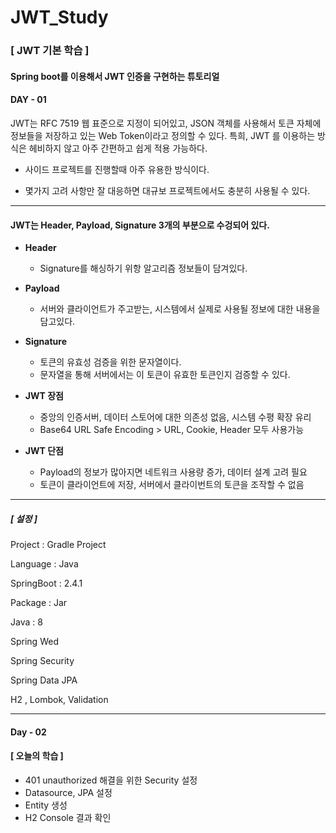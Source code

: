 # JWT_Study
###  [ JWT 기본 학습 ]

#### Spring boot를 이용해서 JWT 인증을 구현하는 튜토리얼



#### DAY - 01

JWT는 RFC 7519 웹 표준으로 지정이 되어있고, JSON 객체를 사용해서 토큰 자체에 정보들을 저장하고 있는 Web Token이라고 정의할 수 있다. 특희, JWT 를 이용하는 방식은 헤비하지 않고 아주 간편하고 쉽게 적용 가능하다.



- 사이드 프로젝트를 진행할때 아주 유용한 방식이다.

- 몇가지 고려 사항만 잘 대응하면 대규보 프로젝트에서도 충분히 사용될 수 있다.



----



#### JWT는 Header, Payload, Signature 3개의 부분으로 수겅되어 있다.



- **Header**
  - Signature를 해싱하기 위항 알고리즘 정보들이 담겨있다.

- **Payload**
  - 서버와 클라이언트가 주고받는, 시스템에서 실제로 사용될 정보에 대한 내용을 담고있다.

- **Signature**
  - 토큰의 유효성 검증을 위한 문자열이다.
  - 문자열을 통해 서버에서는 이 토큰이 유효한 토큰인지 검증할 수 있다.



- **JWT 장점**
  - 중앙의 인증서버, 데이터 스토어에 대한 의존성 없음, 시스템 수평 확장 유리
  - Base64 URL Safe Encoding > URL, Cookie, Header 모두 사용가능
- **JWT 단점**
  - Payload의 정보가 많아지면 네트워크 사용량 증가, 데이터 설계 고려 필요
  - 토큰이 클라이언트에 저장, 서버에서 클라이번트의 토큰을 조작할 수 없음



----

##### [ 설정 ]

Project : Gradle Project

Language : Java

SpringBoot : 2.4.1

Package : Jar

Java : 8

Spring Wed

Spring Security

Spring Data JPA

H2 , Lombok, Validation



---

#### Day - 02

#### [ 오늘의 학습 ]

- 401 unauthorized 해결을 위한 Security 설정
- Datasource, JPA 설정
- Entity 생성
- H2 Console 결과 확인 

